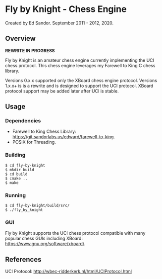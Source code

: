 # Fly by Knight - Chess Engine 
Created by Ed Sandor.
September 2011 - 2012, 2020.

## Overview

**REWRITE IN PROGRESS**

Fly by Knight is an amateur chess engine currently implementing the UCI chess protocol.  This chess engine leverages my Farewell to King C chess library.

Versions 0.x.x supported only the XBoard chess engine protocol.
Versions 1.x.x+ is is a rewrite and is designed to support the UCI protocol.  XBoard protocol support may be added later after UCI is stable.

## Usage

### Dependencies
- Farewell to King Chess Library: https://git.sandorlabs.us/edward/farewell-to-king.
- POSIX for Threading.

### Building
```
$ cd fly-by-knight
$ mkdir build
$ cd build
$ cmake ..
$ make
```

### Running
```
$ cd fly-by-knight/build/src/
$ ./fly_by_knight
```

### GUI
Fly by Knight supports the UCI chess protocol compatible with many popular chess GUIs including XBoard: https://www.gnu.org/software/xboard/.

## References
UCI Protocol:
http://wbec-ridderkerk.nl/html/UCIProtocol.html
